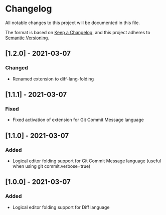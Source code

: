 # Changelog
All notable changes to this project will be documented in this file.

The format is based on [Keep a Changelog](https://keepachangelog.com/en/1.0.0/),
and this project adheres to [Semantic Versioning](https://semver.org/spec/v2.0.0.html).

## [1.2.0] - 2021-03-07
### Changed
- Renamed extension to diff-lang-folding

## [1.1.1] - 2021-03-07
### Fixed
- Fixed activation of extension for Git Commit Message language

## [1.1.0] - 2021-03-07
### Added
- Logical editor folding support for Git Commit Message language (useful when using git commit.verbose=true)

## [1.0.0] - 2021-03-07
### Added
- Logical editor folding support for Diff language
